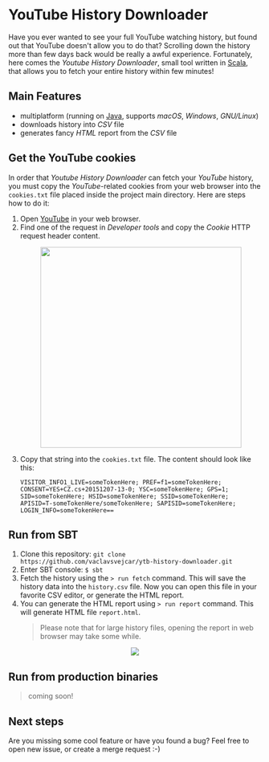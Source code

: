 # YouTube History Downloader

Have you ever wanted to see your full YouTube watching history, but found out that YouTube doesn't allow you to do that? Scrolling down the history more than few days back would be really a awful experience. Fortunately, here comes the _Youtube History Downloader_, small tool written in [Scala](https://www.scala-lang.org), that allows you to fetch your entire history within few minutes!

## Main Features
- multiplatform (running on [Java](https://java.com/en/), supports _macOS_, _Windows_, _GNU/Linux_)
- downloads history into _CSV_ file
- generates fancy _HTML_ report from the _CSV_ file

## Get the YouTube cookies
In order that _Youtube History Downloader_ can fetch your _YouTube_ history, you must copy the _YouTube_-related cookies from your web browser into the `cookies.txt` file placed inside the project main directory. Here are steps how to do it:

1. Open [YouTube](https://youtube.com) in your web browser.
1. Find one of the request in _Developer tools_ and copy the _Cookie_ HTTP request header content.
   <p align="center"><img src ="https://raw.githubusercontent.com/vaclavsvejcar/ytb-history-downloader/master/readme-data/cookies.jpg" width="400" /></p>
1. Copy that string into the `cookies.txt` file. The content should look like this:
   ```
   VISITOR_INFO1_LIVE=someTokenHere; PREF=f1=someTokenHere; CONSENT=YES+CZ.cs+20151207-13-0; YSC=someTokenHere; GPS=1;     SID=someTokenHere; HSID=someTokenHere; SSID=someTokenHere; APISID=T-someTokenHere/someTokenHere; SAPISID=someTokenHere; LOGIN_INFO=someTokenHere==
   ```
   
## Run from SBT
1. Clone this repository: `git clone https://github.com/vaclavsvejcar/ytb-history-downloader.git`
1. Enter SBT console: `$ sbt`
1. Fetch the history using the `> run fetch` command. This will save the history data into the `history.csv` file. Now you can open this file in your favorite CSV editor, or generate the HTML report.
1. You can generate the HTML report using `> run report` command. This will generate HTML file `report.html`.
   > Please note that for large history files, opening the report in web browser may take some while.

<p align="center"><img src ="https://raw.githubusercontent.com/vaclavsvejcar/ytb-history-downloader/master/readme-data/screenshot.jpg" /></p>

## Run from production binaries
> coming soon!

## Next steps
Are you missing some cool feature or have you found a bug? Feel free to open new issue, or create a merge request :-)

